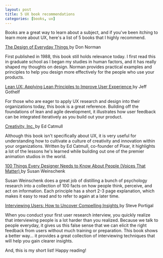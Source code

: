 ```yaml
---
layout: post
title: 5 UX book recommendations
categories: [books, ux]
---
```


Books are a great way to learn about a subject, and if you've been itching to learn more about UX, here's a list of 5 books that I highly recommend.

<div class="card mb-3">
  <div class="card-header">
    <a href="https://www.amazon.com/Design-Everyday-Things-Revised-Expanded/dp/0465050654">
      The Design of Everyday Things
    </a>
    by Don Norman
  </div>
  <div class="card-body">
    <p class="card-text">
      First published in 1988, this book still holds relevance today. I first read this in graduate school as I began my studies in human factors, and it has really shaped my thoughts on design. Norman provides practical examples and principles to help you design more effectively for the people who use your products.
    </p>
  </div>
</div>

<div class="card mb-3">
  <div class="card-header">
    <a href="https://www.amazon.com/Lean-UX-Applying-Principles-Experience/dp/1449311652">
      Lean UX: Applying Lean Principles to Improve User Experience
    </a>
    by Jeff Gothelf
  </div>
  <div class="card-body">
    <p class="card-text">
      For those who are eager to apply UX research and design into their organizations today, this book is a great reference. Building off the foundations of lean and agile development, it illustrates how user feedback can be integrated iteratively as you build out your product.
    </p>
  </div>
</div>

<div class="card mb-3">
  <div class="card-header">
    <a href="https://www.amazon.com/Creativity-Inc-Overcoming-Unseen-Inspiration/dp/0812993012">
      Creativity, Inc.
    </a>
    by Ed Catmull
  </div>
  <div class="card-body">
    <p class="card-text">
      Although this book isn't specifically about UX, it is very useful for understanding how to cultivate a culture of creativity and innovation within your organizations. Written by Ed Catmull, co-founder of Pixar, it highlights a lot of the lessons he's learned while building out one of the premier animation studios in the world.
    </p>
  </div>
</div>

<div class="card mb-3">
  <div class="card-header">
    <a href="https://www.amazon.com/Things-Designer-People-Voices-Matter/dp/0321767535">
      100 Things Every Designer Needs to Know About People (Voices That Matter)
    </a>
    by Susan Weinschenk
  </div>
  <div class="card-body">
    <p class="card-text">
      Susan Weinschenk does a great job of distilling a bunch of psychology research into a collection of 100 facts on how people think, perceive, and act on information. Each principle has a short 2-3 page explanation, which makes it easy to read and to refer to again at a later time.
    </p>
  </div>
</div>

<div class="card mb-3">
  <div class="card-header">
    <a href="https://www.amazon.com/Interviewing-Users-Uncover-Compelling-Insights/dp/193382011X">
      Interviewing Users: How to Uncover Compelling Insights
    </a>
    by Steve Portigal
  </div>
  <div class="card-body">
    <p class="card-text">
      When you conduct your first user research interview, you quickly realize that interviewing people is a lot harder than you realized. Because we talk to people everyday, it gives us this false sense that we can elicit the right feedback from users without much training or preparation. This book shows a better way... it provides a great collection of interviewing techniques that will help you gain clearer insights.
    </p>
  </div>
</div>

And, this is my short list! Happy reading!

